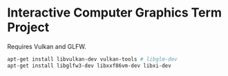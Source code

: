 # Interactive Computer Graphics Term Project

Requires Vulkan and GLFW.
```sh
apt-get install libvulkan-dev vulkan-tools # libglm-dev
apt-get install libglfw3-dev libxxf86vm-dev libxi-dev
```